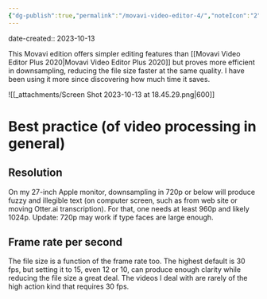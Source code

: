 ```yaml
---
{"dg-publish":true,"permalink":"/movavi-video-editor-4/","noteIcon":"2"}
---
```


date-created:: 2023-10-13

This Movavi edition offers simpler editing features than [[Movavi Video Editor Plus 2020\|Movavi Video Editor Plus 2020]] but proves more efficient in downsampling, reducing the file size faster at the same quality. I have been using it more since discovering how much time it saves.

![[_attachments/Screen Shot 2023-10-13 at 18.45.29.png\|600]]

# Best practice (of video processing in general)

## Resolution

On my 27-inch Apple monitor, downsampling in 720p or below will produce fuzzy and illegible text (on computer screen, such as from web site or moving Otter.ai transcription). For that, one needs at least 960p and likely 1024p. Update: 720p may work if type faces are large enough.
## Frame rate per second

The file size is a function of the frame rate too. The highest default is 30 fps, but setting it to 15, even 12 or 10, can produce enough clarity while reducing the file size a great deal. The videos I deal with are rarely of the high action kind that requires 30 fps.
